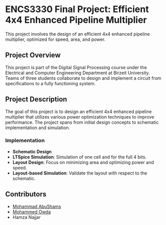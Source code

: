 # ENCS3330 Final Project: Efficient 4x4 Enhanced Pipeline Multiplier

This project involves the design of an efficient 4x4 enhanced pipeline multiplier, optimized for speed, area, and power.

## Project Overview

This project is part of the Digital Signal Processing course under the Electrical and Computer Engineering Department at Birzeit University. Teams of three students collaborate to design and implement a circuit from specifications to a fully functioning system.

## Project Description

The goal of this project is to design an efficient 4x4 enhanced pipeline multiplier that utilizes various power optimization techniques to improve performance. The project spans from initial design concepts to schematic implementation and simulation.


### Implementation

- **Schematic Design**
- **LTSpice Simulation**: Simulation of one cell and for the full 4 bits.
- **Layout Design**: Focus on minimizing area and optimizing power and speed.
- **Layout-based Simulation**: Validate the layout with respect to the schematic.


## Contributors

- [Mohammad AbuShams](https://github.com/MohammadAbuShams)
- [Mohammed Owda](https://github.com/M7mdOdeh1)
- Hamza Najjar


